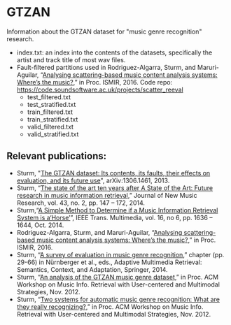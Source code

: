 # GTZAN
Information about the GTZAN dataset for "music genre recognition" research.

- index.txt: an index into the contents of the datasets, specifically the artist and track title of most wav files.
- Fault-filtered partitions used in Rodriguez-Algarra, Sturm, and Maruri-Aguilar, “[Analysing scattering-based music content analysis systems: Where’s the music?](https://scholar.google.com/citations?view_op=view_citation&hl=en&user=KdeYIvMAAAAJ&cstart=20&pagesize=80&sortby=pubdate&citation_for_view=KdeYIvMAAAAJ:sSrBHYA8nusC),” in Proc. ISMIR, 2016. Code repo: https://code.soundsoftware.ac.uk/projects/scatter_reeval
  - test_filtered.txt
  - test_stratified.txt
  - train_filtered.txt
  - train_stratified.txt
  - valid_filtered.txt
  - valid_stratified.txt
	
## Relevant publications:
- Sturm, "[The GTZAN dataset: Its contents, its faults, their effects on evaluation, and its future use](https://arxiv.org/abs/1306.1461)", arXiv:1306.1461, 2013.
- Sturm, “[The state of the art ten years after A State of the Art: Future research in music information retrieval](https://scholar.google.com/citations?view_op=view_citation&hl=en&user=KdeYIvMAAAAJ&citation_for_view=KdeYIvMAAAAJ:EUQCXRtRnyEC),” Journal of New Music Research, vol. 43, no. 2, pp. 147 – 172, 2014.
- Sturm,“[A Simple Method to Determine if a Music Information Retrieval System is a‘Horse’](https://scholar.google.com/citations?view_op=view_citation&hl=en&user=KdeYIvMAAAAJ&cstart=20&pagesize=80&sortby=pubdate&citation_for_view=KdeYIvMAAAAJ:2P1L_qKh6hAC)”, IEEE Trans. Multimedia, vol. 16, no 6, pp. 1636 – 1644, Oct. 2014.
- Rodriguez-Algarra, Sturm, and Maruri-Aguilar, “[Analysing scattering-based music content analysis systems: Where’s the music?](https://scholar.google.com/citations?view_op=view_citation&hl=en&user=KdeYIvMAAAAJ&cstart=20&pagesize=80&sortby=pubdate&citation_for_view=KdeYIvMAAAAJ:sSrBHYA8nusC),” in Proc. ISMIR, 2016.
- Sturm, “[A survey of evaluation in music genre recognition](https://scholar.google.com/citations?view_op=view_citation&hl=en&user=KdeYIvMAAAAJ&cstart=20&pagesize=80&sortby=pubdate&citation_for_view=KdeYIvMAAAAJ:bEWYMUwI8FkC),” chapter (pp. 29-66) in Nürnberger et al., eds., Adaptive Multimedia Retrieval: Semantics, Context, and Adaptation, Springer, 2014.
- Sturm, “[An analysis of the GTZAN music genre dataset](https://scholar.google.com/citations?view_op=view_citation&hl=en&user=KdeYIvMAAAAJ&citation_for_view=KdeYIvMAAAAJ:4JMBOYKVnBMC),” in Proc. ACM Workshop on Music Info. Retrieval with User-centered and Multimodal Strategies, Nov. 2012.
- Sturm, “[Two systems for automatic music genre recognition: What are they really recognizing?](https://scholar.google.com/citations?view_op=view_citation&hl=en&user=KdeYIvMAAAAJ&cstart=20&pagesize=80&sortby=pubdate&citation_for_view=KdeYIvMAAAAJ:j3f4tGmQtD8C),” in Proc. ACM Workshop on Music Info. Retrieval with User-centered and Multimodal Strategies, Nov. 2012.

